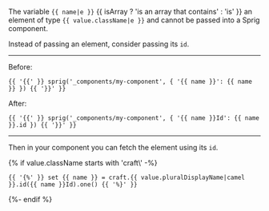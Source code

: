 The variable `{{ name|e }}` {{ isArray ? 'is an array that contains' : 'is' }} an element of type `{{ value.className|e }}` and cannot be passed into a Sprig component.

Instead of passing an element, consider passing its `id`.

---

Before:
```
{{ '{{' }} sprig('_components/my-component', { '{{ name }}': {{ name }} }) {{ '}}' }}
```

After:
```
{{ '{{' }} sprig('_components/my-component', { '{{ name }}Id': {{ name }}.id }) {{ '}}' }}
```

---

Then in your component you can fetch the element using its `id`.

{% if value.className starts with 'craft\\' -%}
```
{{ '{%' }} set {{ name }} = craft.{{ value.pluralDisplayName|camel }}.id({{ name }}Id).one() {{ '%}' }}
```
{%- endif %}
